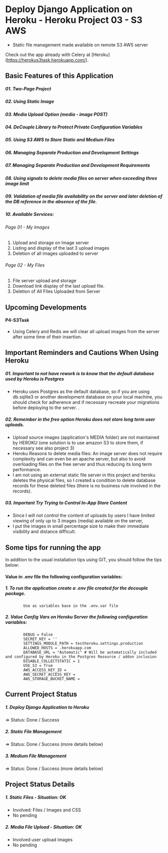 # Deploy Django Application on Heroku - Heroku Project 03 - S3 AWS
* Static file management made available on remote S3 AWS server

Check out the app already with Celery at [Heroku] (https://herokus3task.herokuapp.com/).

## Basic Features of this Application
##### 01. Two-Page Project
##### 02. Using Static Image
##### 03. Media Upload Option (media - image POST)
##### 04. DeCouple Library to Protect Private Configuration Variables
##### 05. Using S3 AWS to Store Static and Medium Files
##### 06. Managing Separate Production and Development Settings
##### 07. Managing Separate Production and Development Requirements
##### 08. Using signals to delete media files on server when exceeding three image limit
##### 09. Validation of media file availability on the server and later deletion of the DB reference in the absence of the file.
##### 10. Available Services:
###### Page 01 - My Images
   01. Upload and storage on Image server
   02. Listing and display of the last 3 upload images
   03. Deletion of all images uploaded to server
###### Page 02 - My Files
   01. File server upload and storage
   02. Download link display of the last upload file.
   03. Deletion of All Files Uploaded from Server

## Upcoming Developments
#### P4-S3Task
* Using Celery and Redis we will clear all upload images from the server after some time of their insertion.
           
## Important Reminders and Cautions When Using Heroku
##### 01. Important to not have rework is to know that the default database used by Heroku is Postgres
* Heroku uses Postgres as the default database, so if you are using db.sqlite3 or another development database on your local machine, you should check for adherence and if necessary recreate your migrations before deploying to the server. .
##### 02. Remember in the free option Heroku does not store long term user uploads.
* Upload source images (application's MEDIA folder) are not maintained by HEROKU (one solution is to use amazon S3 to store them, if necessary see also project 3)
* Heroku Reasons to delete media files: An image server does not require complexity and can even be an apache server, but also to avoid overloading files on the free server and thus reducing its long term performance.
* I am not using an external static file server in this project and heroku deletes the physical files, so I created a condition to delete database records for these deleted files (there is no business rule involved in the records).
##### 03. Important Try Trying to Control In-App Store Content
* Since I will not control the content of uploads by users I have limited viewing of only up to 3 images (media) available on the server,
* I put the images in small percentage size to make their immediate visibility and distance difficult.

## Some tips for running the app
 In addition to the usual installation tips using GIT, you should follow the tips below:
 
#### Value in .env file the following configuration variables:
 
##### 1. To run the application create a .env file created for the decouple package.
            Use as variables base in the .env.var file
            
##### 2. Value Config Vars on Heroku Server the following configuration variables:
            DEBUG = False
            SECRET_KEY = ''
            SETTINGS_MODULE_PATH = testheroku.settings.production
            ALLOWED_HOSTS = .herokuapp.com
            DATABASE_URL = "Automatic" # Will be automatically included and configured by Heroku in the Postgres Resource / addon inclusion
            DISABLE_COLLECTSTATIC = 1
            USE_S3 = True
            AWS_ACCESS_KEY_ID =
            AWS_SECRET_ACCESS_KEY =
            AWS_STORAGE_BUCKET_NAME =
                          
## Current Project Status
##### 1. Deploy Django Application to Heroku
=> Status: Done / Success
##### 2. Static File Management
=> Status: Done / Success (more details below)
##### 3. Medium File Management
=> Status: Done / Success (more details below)

## Project Status Details

##### 1. Static Files - Situation: OK
* Involved: Files / Images and CSS
* No pending

##### 2. Media File Upload - Situation: OK
* Involved user upload images
* No pending